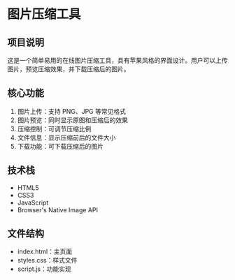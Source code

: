 # 图片压缩工具

## 项目说明
这是一个简单易用的在线图片压缩工具，具有苹果风格的界面设计。用户可以上传图片，预览压缩效果，并下载压缩后的图片。

## 核心功能
1. 图片上传：支持 PNG、JPG 等常见格式
2. 图片预览：同时显示原图和压缩后的效果
3. 压缩控制：可调节压缩比例
4. 文件信息：显示压缩前后的文件大小
5. 下载功能：可下载压缩后的图片

## 技术栈
- HTML5
- CSS3
- JavaScript
- Browser's Native Image API

## 文件结构
- index.html：主页面
- styles.css：样式文件
- script.js：功能实现 